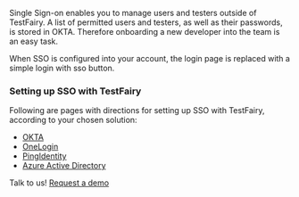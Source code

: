 Single Sign-on enables you to manage users and testers outside of TestFairy. 
A list of permitted users and testers, as well as their passwords, is stored in OKTA. Therefore onboarding a new developer into the team is an easy task.

When SSO is configured into your account, the login page is replaced with a simple login with sso button.

### Setting up SSO with TestFairy
Following are pages with directions for setting up SSO with TestFairy, according to your chosen solution:
  * [OKTA](https://docs.testfairy.com/Single_Sign-On/OKTA.html)
  * [OneLogin](https://docs.testfairy.com/Single_Sign-On/OneLogin.html)
  * [PingIdentity](https://docs.testfairy.com/Single_Sign-On/Ping_Identity.html)
  * [Azure Active Directory](https://docs.testfairy.com/Single_Sign-On/Azure_Active_Directory.html)

Talk to us! [Request a demo](https://testfairy.com/products/solutions/enterprise#request-a-demo)


